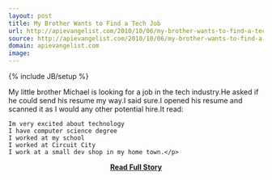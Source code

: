 ```yaml
---
layout: post
title: My Brother Wants to Find a Tech Job
url: http://apievangelist.com/2010/10/06/my-brother-wants-to-find-a-tech-job/
source: http://apievangelist.com/2010/10/06/my-brother-wants-to-find-a-tech-job/
domain: apievangelist.com
image: 
---
```

{% include JB/setup %}<p>My little brother Michael is looking for a job in the tech industry.He asked if he could send his resume my way.I said sure.I opened his resume and scanned it as I would any other potential hire.It read:

	Im very excited about technology
	I have computer science degree
	I worked at my school
	I worked at Circuit City
	I work at a small dev shop in my home town.</p>
<center><p><a href="http://apievangelist.com/2010/10/06/my-brother-wants-to-find-a-tech-job/" style='padding:25px; font-sze:18px; font-weight: bold;'>Read Full Story</a></p></center>
